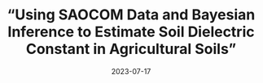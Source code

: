 ---
layout: default
title: “Using SAOCOM Data and Bayesian Inference to Estimate Soil Dielectric Constant in Agricultural Soils”
authors: J. Arellana, F. Grings and M. Franco
journal: IEEE Geoscience and Remote Sensing Letters
modal-id: Arellana-07-2023
year: 2023
date: 2023-07-17
publication-date: July 2023
img: PIXEL_1.jpg
thumbnail: PIXEL_1.jpg
alt: image-alt
client-url: https://doi.org/10.1109/LGRS.2023.3296094
asbtract: "Soil moisture is a key geophysical variable that can be estimated using remote-sensing techniques by making use of the known relation between soil backscattering and the dielectric constant in the microwave regime. However, since SAR system observations depend on geometrical and dielectric surface parameters (besides instrument parameters like operation frequency, incidence angle, and received/transmitted polarization), the uncertainties associated with a given retrieval scheme are difficult to evaluate. In this letter, these uncertainties associated with the estimation of soil dielectric constant from a single quad-pol SAR image are studied using a physically based interaction model (i.e., a two-layer version of the small perturbation method (SPM) model at second order) coupled with a Bayesian approach. The overall scheme was validated using SAOCOM quad-pol data and in situ soil dielectric constant measurements in experimental agricultural plots in Argentina. Both theoretical end-to-end experiments and actual retrieval from real SAR data were implemented. From the simulations, the intrinsic ambiguities in the estimations of soil dielectric constant from a single image were studied, and the benefits of using two images with different incidence angles were discussed. Finally, by analyzing SAOCOM data using the proposed retrieval scheme, soil dielectric constants were estimated and compared with in situ measurements, with a root-mean-square error (RMSE) of ≤2."

---